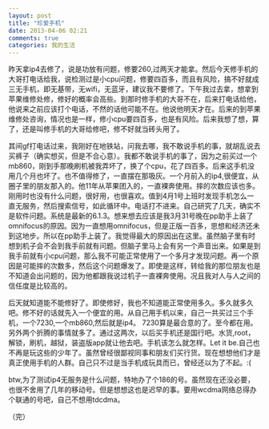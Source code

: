 ```yaml
---
layout: post
title: "珍爱手机"
date: 2013-04-06 02:21
comments: true
categories: 我的生活
---
```

昨天拿ip4去修了，说是功放有问题，修要260,过两天才能拿。然后今天修手机的大哥打电话给我，说检测过是小cpu问题，修要四百多，而且有风险，搞不好就成三无手机，即无基带，无wifi，无蓝牙，建议我不要修了。下午我过去拿，想拿到苹果维修处修，修好的概率会高些。到那时修手机的大哥不在，后来打电话给他，他说来之前应该打个电话，不然的话他可能不在。他说他明天才在。后来的到苹果维修处咨询，情况也是一样，修小cpu要四百多，也是有风险。后来我想了想，算了，还是叫修手机的大哥给修吧，修不好就当砖头用了。

<!-- more -->

其间gf打电话过来，我刚好在地铁站，问我去哪，我不敢说手机的事，就胡乱说去买裤子（确实想买，但是不合心意）。我都不敢说手机的事了，因为之前买过一个mb860，刚到手那晚刷机被我弄坏了，换了个cpu，花了四百多。后来这手机没用几个月也坏了。也不值得修了，一直摆在那吸灰。一个月前入的ip4,很便宜，从圈子里的朋友那入的。他11年从苹果团入的，一直裸奔使用。摔的次数应该也多。刚用时也没有什么问题，很好用，也很喜欢。值到4月1号上班时发现手机怎么一直无服务，然后搜索信号，如此循环中。电话打不进来。自己研究了几天，确实不是软件问题。系统是最新的6.1.3。想来想去应该是我3月31号晚在pp助手上装了omnifocus的原因。因为一直想用omnifocus，但是正版一百多，思想和经济还未到这地步。所以在pp助手上装了。我觉得最大的原因出在这里。虽然脑子里有时想到机子会不会到我手前就有问题。但脑子里马上会有另一个声音出来。如果是到我手前就有小cpu问题，那么我不可能正常使用了一个多月才发现问题。再一个原因是可能摔的次数多，然后这个问题爆发了。即使是这样，转给我的那位朋友也是不知道会出问题的，因为他都跟我说过机子一直裸奔使用。况且我对人与人之间的信任度是比较高的。

后天就知道能不能修好了。即使修好，我也不知道能正常使用多久。多久就多久吧。修不好的话就先入一个便宜的用。从自己用手机以来，自己一共买过三个手机，一个7230,一个mb860,然后就是ip4。
7230算是最合意的了。至今都在用。另外两个折腾的事情就多了。通过这两次，以后买手机还是国行吧。水货,root，解锁，刷机，越狱，装盗版app就让他去吧。手机该怎么就怎样。Let it be.自己也不再是玩这些的少年了。虽然曾经很鄙视同事和朋友们买行货。现在想想他们才是真正使用手机的人群。自己只不过是当手机成玩具而已，曾经还以为了不起。:(

btw,为了测试ip4无服务是什么问题，特地办了个186的号。虽然现在还没必要，也很不舍用了几年的移动号。但是想想这也是迟早的事。要用wcdma网络总得办个联通的号吧，自己不想用tdcdma。

（完）
